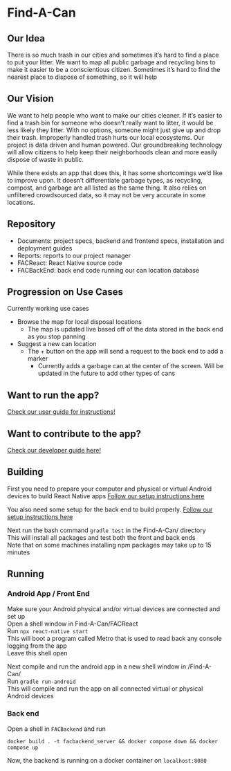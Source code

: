 # Find-A-Can

## Our Idea
There is so much trash in our cities and sometimes it’s hard to find a place to put your litter. We want to map all public garbage and recycling bins to make it easier to be a conscientious citizen. Sometimes it’s hard to find the nearest place to dispose of something, so it will help 
## Our Vision
We want to help people who want to make our cities cleaner. If it’s easier to find a trash bin for someone who doesn’t really want to litter, it would be less likely they litter. With no options, someone might just give up and drop their trash. Improperly handled trash hurts our local ecosystems. Our project is data driven and human powered. Our groundbreaking technology will allow citizens to help keep their neighborhoods clean and more easily dispose of waste in public.

While there exists an app that does this, it has some shortcomings we’d like to improve upon. It doesn’t differentiate garbage types, as recycling, compost, and garbage are all listed as the same thing. It also relies on unfiltered crowdsourced data, so it may not be very accurate in some locations. 

## Repository
- Documents: project specs, backend and frontend specs, installation and deployment guides
- Reports: reports to our project manager
- FACReact: React Native source code
- FACBackEnd: back end code running our can location database

## Progression on Use Cases
Currently working use cases
- Browse the map for local disposal locations
  - The map is updated live based off of the data stored in the back end as you stop panning
- Suggest a new can location
  - The + button on the app will send a request to the back end to add a marker
    - Currently adds a garbage can at the center of the screen. Will be updated in the future to add other types of cans

## Want to run the app?

[Check our user guide for instructions!](https://github.com/Find-A-Can/Find-A-Can/blob/main/Documents/User%20Guide.md)

## Want to contribute to the app?

[Check our developer guide here!](https://github.com/Find-A-Can/Find-A-Can/blob/main/Documents/Developer%20Documentation.md)

## Building 

First you need to prepare your computer and physical or virtual Android devices to build React Native apps
[Follow our setup instructions here](https://github.com/Find-A-Can/Find-A-Can/blob/main/Documents/Front-End%20Environment%20Setup.md)

You also need some setup for the back end to build properly. 
[Follow our setup instructions here](https://github.com/Find-A-Can/Find-A-Can/blob/main/Documents/Back-End%20Setup.md)

Next run the bash command `gradle test` in the Find-A-Can/ directory   
This will install all packages and test both the front and back ends  
Note that on some machines installing npm packages may take up to 15 minutes



## Running 

### Android App / Front End
Make sure your Android physical and/or virtual devices are connected and set up  
Open a shell window in Find-A-Can/FACReact  
Run `npx react-native start`  
This will boot a program called Metro that is used to read back any console logging from the app  
Leave this shell open

Next compile and run the android app in a new shell window in /Find-A-Can/  
Run `gradle run-android`  
This will compile and run the app on all connected virtual or physical Android devices

### Back end

Open a shell in `FACBackend` and run

 `docker build . -t facbackend_server && docker compose down && docker compose up`

Now, the backend is running on a docker container on `localhost:8080`


